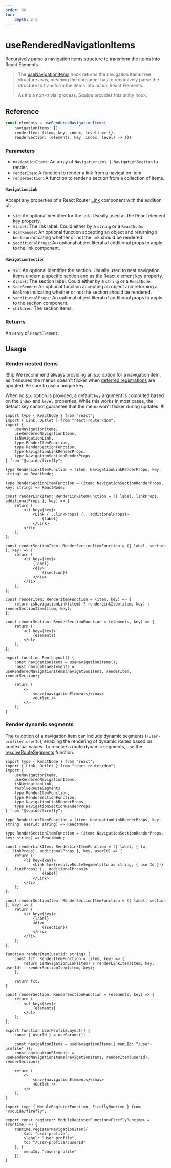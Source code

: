 ```yaml
---
order: 80
toc:
    depth: 2-3
---
```


# useRenderedNavigationItems

Recursively parse a navigation items structure to transform the items into React Elements.

> The [useNavigationItems](../runtime/useNavigationItems.md) hook returns the navigation items tree structure as is, meaning the consumer has to recursively parse the structure to transform the items into actual React Elements.
>
> As it's a non-trivial process, Squide provides this utility hook.

## Reference

```ts
const elements = useRenderedNavigationItems(
    navigationItems: [],
    renderItem: (item, key, index, level) => {},
    renderSection: (elements, key, index, level) => {})
```

### Parameters

- `navigationItems`: An array of `NavigationLink | NavigationSection` to render.
- `renderItem`: A function to render a link from a navigation item
- `renderSection`: A function to render a section from a collection of items.

#### `NavigationLink`

Accept any properties of a React Router [Link](https://reactrouter.com/en/main/components/link) component with the addition of:

- `$id`: An optional identifier for the link. Usually used as the React element [key](https://legacy.reactjs.org/docs/lists-and-keys.html#keys) property.
- `$label`: The link label. Could either by a `string` or a `ReactNode`.
- `$canRender`: An optional function accepting an object and returning a `boolean` indicating whether or not the link should be rendered.
- `$additionalProps`: An optional object literal of additional props to apply to the link component.

#### `NavigationSection`

- `$id`: An optional identifier the section. Usually used to nest navigation items undern a specific section and as the React element [key](https://legacy.reactjs.org/docs/lists-and-keys.html#keys) property.
- `$label`: The section label. Could either by a `string` or a `ReactNode`.
- `$canRender`: An optional function accepting an object and returning a `boolean` indicating whether or not the section should be rendered.
- `$additionalProps`: An optional object literal of additional props to apply to the section component.
- `children`: The section items.

### Returns

An array of `ReactElement`.

## Usage

### Render nested items

!!!tip
We recommend always providing an `$id` option for a navigation item, as it ensures the menus doesn't flicker when [deferred registrations](../registration/registerLocalModules.md#defer-the-registration-of-navigation-items) are updated. Be sure to use a unique key.

When no `$id` option is provided, a default `key` argument is computed based on the `index` and `level` properties. While this works in most cases, the default key cannot guarantee that the menu won't flicker during updates.
!!!

```tsx !#38-40,42-48,52 host/src/RootLayout.tsx
import type { ReactNode } from "react";
import { Link, Outlet } from "react-router/dom";
import { 
    useNavigationItems, 
    useRenderedNavigationItems, 
    isNavigationLink,
    type RenderItemFunction, 
    type RenderSectionFunction, 
    type NavigationLinkRenderProps, 
    type NavigationSectionRenderProps
} from "@squide/firefly";

type RenderLinkItemFunction = (item: NavigationLinkRenderProps, key: string) => ReactNode;

type RenderSectionItemFunction = (item: NavigationSectionRenderProps, key: string) => ReactNode;

const renderLinkItem: RenderLinkItemFunction = ({ label, linkProps, additionalProps }, key) => {
    return (
        <li key={key}>
            <Link {...linkProps} {...additionalProps}>
                {label}
            </Link>
        </li>
    );
};

const renderSectionItem: RenderSectionItemFunction = ({ label, section }, key) => {
    return (
        <li key={key}>
            {label}
            <div>
                ({section})
            </div>
        </li>
    );
};

const renderItem: RenderItemFunction = (item, key) => {
    return isNavigationLink(item) ? renderLinkItem(item, key) : renderSectionItem(item, key);
};

const renderSection: RenderSectionFunction = (elements, key) => {
    return (
        <ul key={key}>
            {elements}
        </ul>
    );
};

export function RootLayout() {
    const navigationItems = useNavigationItems();
    const navigationElements = useRenderedNavigationItems(navigationItems, renderItem, renderSection);

    return (
        <>
            <nav>{navigationElements}</nav>
            <Outlet />
        </>
    );
}
```

### Render dynamic segments

The `to` option of a navigation item can include dynamic segments (`/user-profile/:userId`), enabling the rendering of dynamic routes based on contextual values. To resolve a route dynamic segments, use the [resolveRouteSegments](resolveRouteSegments.md) function.

```tsx !#14,18,21,39-45,56,59 host/src/UserProfileLayout.tsx
import type { ReactNode } from "react";
import { Link, Outlet } from "react-router/dom";
import { 
    useNavigationItems, 
    useRenderedNavigationItems,
    isNavigationLink,
    resolveRouteSegments
    type RenderItemFunction, 
    type RenderSectionFunction, 
    type NavigationLinkRenderProps, 
    type NavigationSectionRenderProps
} from "@squide/firefly";

type RenderLinkItemFunction = (item: NavigationLinkRenderProps, key: string, userId: string) => ReactNode;

type RenderSectionItemFunction = (item: NavigationSectionRenderProps, key: string) => ReactNode;

const renderLinkItem: RenderLinkItemFunction = ({ label, { to, ...linkProps}, additionalProps }, key, userId) => {
    return (
        <li key={key}>
            <Link to={resolveRouteSegments(to as string, { userId })} {...linkProps} {...additionalProps}>
                {label}
            </Link>
        </li>
    );
};

const renderSectionItem: RenderSectionItemFunction = ({ label, section }, key) => {
    return (
        <li key={key}>
            {label}
            <div>
                ({section})
            </div>
        </li>
    );
};

function renderItem(userId: string) {
    const fct: RenderItemFunction = (item, key) => {
        return isNavigationLink(item) ? renderLinkItem(item, key, userId) : renderSectionItem(item, key);
    };

    return fct;
}

const renderSection: RenderSectionFunction = (elements, key) => {
    return (
        <ul key={key}>
            {elements}
        </ul>
    );
};

export function UserProfileLayout() {
    const { userId } = useParams();

    const navigationItems = useNavigationItems({ menuId: "/user-profile" });
    const navigationElements = useRenderedNavigationItems(navigationItems, renderItem(userId), renderSection);

    return (
        <>
            <nav>{navigationElements}</nav>
            <Outlet />
        </>
    );
}
```

```tsx !#7 remote-module/src/register.tsx
import type { ModuleRegisterFunction, FireflyRuntime } from "@squide/firefly";

export const register: ModuleRegisterFunction<FireflyRuntime> = (runtime) => {
    runtime.registerNavigationItem({
        $id: "user-profile",
        $label: "User profile",
        to: "/user-profile/:userId"
    }, {
        menuId: "/user-profile"
    });
}
```


